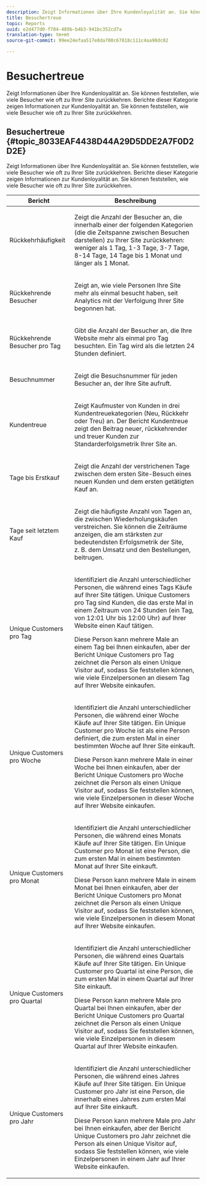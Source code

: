 ```yaml
---
description: Zeigt Informationen über Ihre Kundenloyalität an. Sie können feststellen, wie viele Besucher wie oft zu Ihrer Site zurückkehren. Berichte dieser Kategorie zeigen Informationen zur Kundenloyalität an. Sie können feststellen, wie viele Besucher wie oft zu Ihrer Site zurückkehren.
title: Besuchertreue
topic: Reports
uuid: e2d477d0-f704-489b-b4b3-941bc352cd7a
translation-type: tm+mt
source-git-commit: 99ee24efaa517e8da700c67818c111c4aa90dc02

---
```



# Besuchertreue

Zeigt Informationen über Ihre Kundenloyalität an. Sie können feststellen, wie viele Besucher wie oft zu Ihrer Site zurückkehren. Berichte dieser Kategorie zeigen Informationen zur Kundenloyalität an. Sie können feststellen, wie viele Besucher wie oft zu Ihrer Site zurückkehren.

## Besuchertreue {#topic_8033EAF4438D44A29D5DDE2A7F0D2D2E}

Zeigt Informationen über Ihre Kundenloyalität an. Sie können feststellen, wie viele Besucher wie oft zu Ihrer Site zurückkehren. Berichte dieser Kategorie zeigen Informationen zur Kundenloyalität an. Sie können feststellen, wie viele Besucher wie oft zu Ihrer Site zurückkehren.

<table id="table_486948EB47664B90BDF9915314B572B0"> 
 <thead> 
  <tr> 
   <th colname="col1" class="entry"> Bericht </th> 
   <th colname="col2" class="entry"> Beschreibung </th> 
  </tr> 
 </thead>
 <tbody> 
  <tr> 
   <td colname="col1"> Rückkehrhäufigkeit </td> 
   <td colname="col2"> <p>Zeigt die Anzahl der Besucher an, die innerhalb einer der folgenden Kategorien (die die Zeitspanne zwischen Besuchen darstellen) zu Ihrer Site zurückkehren: weniger als 1 Tag, 1-3 Tage, 3-7 Tage, 8-14 Tage, 14 Tage bis 1 Monat und länger als 1 Monat. </p> </td> 
  </tr> 
  <tr> 
   <td colname="col1"> Rückkehrende Besucher </td> 
   <td colname="col2"> <p>Zeigt an, wie viele Personen Ihre Site mehr als einmal besucht haben, seit Analytics mit der Verfolgung Ihrer Site begonnen hat. </p> </td> 
  </tr> 
  <tr> 
   <td colname="col1"> Rückkehrende Besucher pro Tag </td> 
   <td colname="col2"> <p>Gibt die Anzahl der Besucher an, die Ihre Website mehr als einmal pro Tag besuchten. Ein Tag wird als die letzten 24 Stunden definiert. </p> </td> 
  </tr> 
  <tr> 
   <td colname="col1"> Besuchnummer </td> 
   <td colname="col2"> <p>Zeigt die Besuchsnummer für jeden Besucher an, der Ihre Site aufruft. </p> </td> 
  </tr> 
  <tr> 
   <td colname="col1"> Kundentreue </td> 
   <td colname="col2"> <p>Zeigt Kaufmuster von Kunden in drei Kundentreuekategorien (Neu, Rückkehr oder Treu) an. Der Bericht <span class="wintitle">Kundentreue</span> zeigt den Beitrag neuer, rückkehrender und treuer Kunden zur Standarderfolgsmetrik Ihrer Site an. </p> </td> 
  </tr> 
  <tr> 
   <td colname="col1"> Tage bis Erstkauf </td> 
   <td colname="col2"> <p>Zeigt die Anzahl der verstrichenen Tage zwischen dem ersten Site-Besuch eines neuen Kunden und dem ersten getätigten Kauf an. </p> </td> 
  </tr> 
  <tr> 
   <td colname="col1"> Tage seit letztem Kauf </td> 
   <td colname="col2"> <p>Zeigt die häufigste Anzahl von Tagen an, die zwischen Wiederholungskäufen verstreichen. Sie können die Zeiträume anzeigen, die am stärksten zur bedeutendsten Erfolgsmetrik der Site, z. B. dem Umsatz und den Bestellungen, beitrugen. </p> </td> 
  </tr> 
  <tr> 
   <td colname="col1"> Unique Customers pro Tag </td> 
   <td colname="col2"> <p>Identifiziert die Anzahl unterschiedlicher Personen, die während eines Tags Käufe auf Ihrer Site tätigen. Unique Customers pro Tag sind Kunden, die das erste Mal in einem Zeitraum von 24 Stunden (ein Tag, von 12:01 Uhr bis 12:00 Uhr) auf Ihrer Website einen Kauf tätigen. </p> <p>Diese Person kann mehrere Male an einem Tag bei Ihnen einkaufen, aber der Bericht <span class="wintitle">Unique Customers pro Tag</span> zeichnet die Person als einen Unique Visitor auf, sodass Sie feststellen können, wie viele Einzelpersonen an diesem Tag auf Ihrer Website einkaufen. </p> </td> 
  </tr> 
  <tr> 
   <td colname="col1"> Unique Customers pro Woche </td> 
   <td colname="col2"> <p>Identifiziert die Anzahl unterschiedlicher Personen, die während einer Woche Käufe auf Ihrer Site tätigen. Ein Unique Customer pro Woche ist als eine Person definiert, die zum ersten Mal in einer bestimmten Woche auf Ihrer Site einkauft. </p> <p>Diese Person kann mehrere Male in einer Woche bei Ihnen einkaufen, aber der Bericht <span class="wintitle">Unique Customers pro Woche</span> zeichnet die Person als einen Unique Visitor auf, sodass Sie feststellen können, wie viele Einzelpersonen in dieser Woche auf Ihrer Website einkaufen. </p> </td> 
  </tr> 
  <tr> 
   <td colname="col1"> Unique Customers pro Monat </td> 
   <td colname="col2"> <p>Identifiziert die Anzahl unterschiedlicher Personen, die während eines Monats Käufe auf Ihrer Site tätigen. Ein Unique Customer pro Monat ist eine Person, die zum ersten Mal in einem bestimmten Monat auf Ihrer Site einkauft. </p> <p>Diese Person kann mehrere Male in einem Monat bei Ihnen einkaufen, aber der Bericht <span class="wintitle">Unique Customers pro Monat</span> zeichnet die Person als einen Unique Visitor auf, sodass Sie feststellen können, wie viele Einzelpersonen in diesem Monat auf Ihrer Website einkaufen. </p> </td> 
  </tr> 
  <tr> 
   <td colname="col1"> Unique Customers pro Quartal </td> 
   <td colname="col2"> <p>Identifiziert die Anzahl unterschiedlicher Personen, die während eines Quartals Käufe auf Ihrer Site tätigen. Ein Unique Customer pro Quartal ist eine Person, die zum ersten Mal in einem Quartal auf Ihrer Site einkauft. </p> <p>Diese Person kann mehrere Male pro Quartal bei Ihnen einkaufen, aber der Bericht <span class="wintitle">Unique Customers pro Quartal</span> zeichnet die Person als einen Unique Visitor auf, sodass Sie feststellen können, wie viele Einzelpersonen in diesem Quartal auf Ihrer Website einkaufen. </p> </td> 
  </tr> 
  <tr> 
   <td colname="col1"> Unique Customers pro Jahr </td> 
   <td colname="col2"> <p>Identifiziert die Anzahl unterschiedlicher Personen, die während eines Jahres Käufe auf Ihrer Site tätigen. Ein Unique Customer pro Jahr ist eine Person, die innerhalb eines Jahres zum ersten Mal auf Ihrer Site einkauft. </p> <p>Diese Person kann mehrere Male pro Jahr bei Ihnen einkaufen, aber der Bericht <span class="wintitle">Unique Customers pro Jahr</span> zeichnet die Person als einen Unique Visitor auf, sodass Sie feststellen können, wie viele Einzelpersonen in einem Jahr auf Ihrer Website einkaufen. </p> </td> 
  </tr> 
 </tbody> 
</table>

